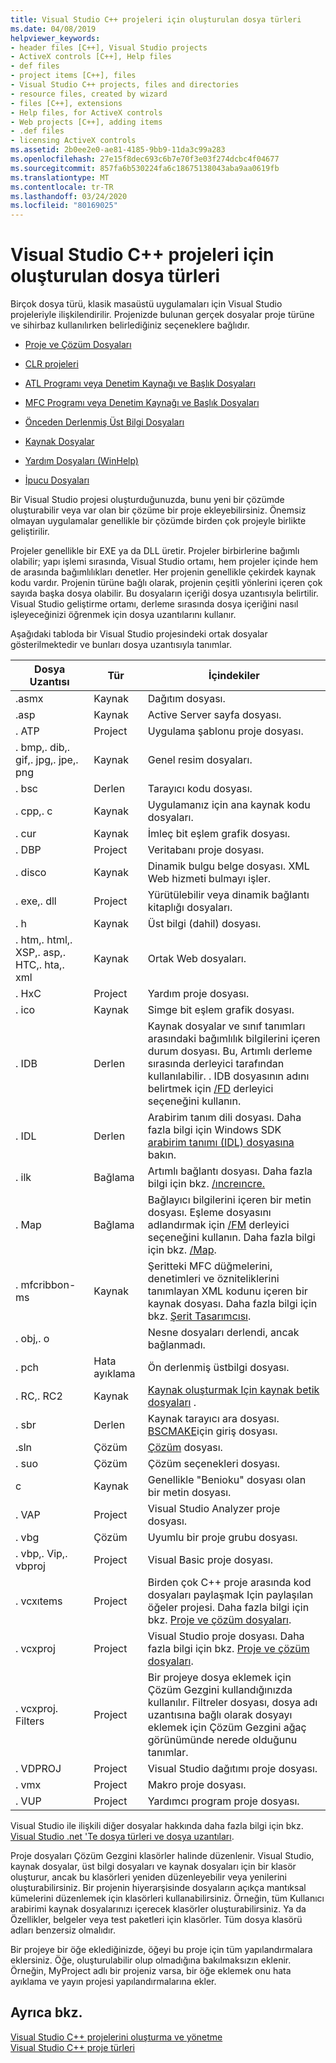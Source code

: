 ```yaml
---
title: Visual Studio C++ projeleri için oluşturulan dosya türleri
ms.date: 04/08/2019
helpviewer_keywords:
- header files [C++], Visual Studio projects
- ActiveX controls [C++], Help files
- def files
- project items [C++], files
- Visual Studio C++ projects, files and directories
- resource files, created by wizard
- files [C++], extensions
- Help files, for ActiveX controls
- Web projects [C++], adding items
- .def files
- licensing ActiveX controls
ms.assetid: 2b0ee2e0-ae81-4185-9bb9-11da3c99a283
ms.openlocfilehash: 27e15f8dec693c6b7e70f3e03f274dcbc4f04677
ms.sourcegitcommit: 857fa6b530224fa6c18675138043aba9aa0619fb
ms.translationtype: MT
ms.contentlocale: tr-TR
ms.lasthandoff: 03/24/2020
ms.locfileid: "80169025"
---
```

# <a name="file-types-created-for-visual-studio-c-projects"></a>Visual Studio C++ projeleri için oluşturulan dosya türleri

Birçok dosya türü, klasik masaüstü uygulamaları için Visual Studio projeleriyle ilişkilendirilir. Projenizde bulunan gerçek dosyalar proje türüne ve sihirbaz kullanılırken belirlediğiniz seçeneklere bağlıdır.

- [Proje ve Çözüm Dosyaları](project-and-solution-files.md)

- [CLR projeleri](files-created-for-clr-projects.md)

- [ATL Programı veya Denetim Kaynağı ve Başlık Dosyaları](atl-program-or-control-source-and-header-files.md)

- [MFC Programı veya Denetim Kaynağı ve Başlık Dosyaları](mfc-program-or-control-source-and-header-files.md)

- [Önceden Derlenmiş Üst Bilgi Dosyaları](../creating-precompiled-header-files.md)

- [Kaynak Dosyalar](resource-files-cpp.md)

- [Yardım Dosyaları (WinHelp)](help-files-winhelp.md)

- [İpucu Dosyaları](hint-files.md)

Bir Visual Studio projesi oluşturduğunuzda, bunu yeni bir çözümde oluşturabilir veya var olan bir çözüme bir proje ekleyebilirsiniz. Önemsiz olmayan uygulamalar genellikle bir çözümde birden çok projeyle birlikte geliştirilir.

Projeler genellikle bir EXE ya da DLL üretir. Projeler birbirlerine bağımlı olabilir; yapı işlemi sırasında, Visual Studio ortamı, hem projeler içinde hem de arasında bağımlılıkları denetler. Her projenin genellikle çekirdek kaynak kodu vardır. Projenin türüne bağlı olarak, projenin çeşitli yönlerini içeren çok sayıda başka dosya olabilir. Bu dosyaların içeriği dosya uzantısıyla belirtilir. Visual Studio geliştirme ortamı, derleme sırasında dosya içeriğini nasıl işleyeceğinizi öğrenmek için dosya uzantılarını kullanır.

Aşağıdaki tabloda bir Visual Studio projesindeki ortak dosyalar gösterilmektedir ve bunları dosya uzantısıyla tanımlar.

|Dosya Uzantısı|Tür|İçindekiler|
|--------------------|----------|--------------|
|.asmx|Kaynak|Dağıtım dosyası.|
|.asp|Kaynak|Active Server sayfa dosyası.|
|. ATP|Project|Uygulama şablonu proje dosyası.|
|. bmp,. dib,. gif,. jpg,. jpe,. png|Kaynak|Genel resim dosyaları.|
|. bsc|Derlen|Tarayıcı kodu dosyası.|
|. cpp,. c|Kaynak|Uygulamanız için ana kaynak kodu dosyaları.|
|. cur|Kaynak|İmleç bit eşlem grafik dosyası.|
|. DBP|Project|Veritabanı proje dosyası.|
|. disco|Kaynak|Dinamik bulgu belge dosyası. XML Web hizmeti bulmayı işler.|
|. exe,. dll|Project|Yürütülebilir veya dinamik bağlantı kitaplığı dosyaları.|
|. h|Kaynak|Üst bilgi (dahil) dosyası.|
|. htm,. html,. XSP,. asp,. HTC,. hta,. xml|Kaynak|Ortak Web dosyaları.|
|. HxC|Project|Yardım proje dosyası.|
|. ico|Kaynak|Simge bit eşlem grafik dosyası.|
|. IDB|Derlen|Kaynak dosyalar ve sınıf tanımları arasındaki bağımlılık bilgilerini içeren durum dosyası. Bu, Artımlı derleme sırasında derleyici tarafından kullanılabilir. . IDB dosyasının adını belirtmek için [/FD](fd-program-database-file-name.md) derleyici seçeneğini kullanın.|
|. IDL|Derlen|Arabirim tanım dili dosyası. Daha fazla bilgi için Windows SDK [arabirim tanımı (IDL) dosyasına](/windows/win32/Rpc/the-interface-definition-language-idl-file) bakın.|
|. ilk|Bağlama|Artımlı bağlantı dosyası. Daha fazla bilgi için bkz. [/ıncreıncre.](incremental-link-incrementally.md)|
|. Map|Bağlama|Bağlayıcı bilgilerini içeren bir metin dosyası. Eşleme dosyasını adlandırmak için [/FM](fm-name-mapfile.md) derleyici seçeneğini kullanın. Daha fazla bilgi için bkz. [/Map](map-generate-mapfile.md).|
|. mfcribbon-ms|Kaynak|Şeritteki MFC düğmelerini, denetimleri ve özniteliklerini tanımlayan XML kodunu içeren bir kaynak dosyası. Daha fazla bilgi için bkz. [Şerit Tasarımcısı](../../mfc/ribbon-designer-mfc.md).|
|. obj,. o||Nesne dosyaları derlendi, ancak bağlanmadı.|
|. pch|Hata ayıklama|Ön derlenmiş üstbilgi dosyası.|
|. RC,. RC2|Kaynak|[Kaynak oluşturmak Için kaynak betik dosyaları](../../windows/working-with-resource-files.md) .|
|. sbr|Derlen|Kaynak tarayıcı ara dosyası. [BSCMAKE](bscmake-options.md)için giriş dosyası.|
|.sln|Çözüm|[Çözüm](/visualstudio/ide/solutions-and-projects-in-visual-studio) dosyası.|
|. suo|Çözüm|Çözüm seçenekleri dosyası.|
|c|Kaynak|Genellikle "Benioku" dosyası olan bir metin dosyası.|
|. VAP|Project|Visual Studio Analyzer proje dosyası.|
|. vbg|Çözüm|Uyumlu bir proje grubu dosyası.|
|. vbp,. Vip,. vbproj|Project|Visual Basic proje dosyası.|
|. vcxıtems|Project|Birden çok C++ proje arasında kod dosyaları paylaşmak Için paylaşılan öğeler projesi. Daha fazla bilgi için bkz. [Proje ve çözüm dosyaları](project-and-solution-files.md).|
|. vcxproj|Project|Visual Studio proje dosyası. Daha fazla bilgi için bkz. [Proje ve çözüm dosyaları](project-and-solution-files.md).|
|. vcxproj. Filters|Project|Bir projeye dosya eklemek için Çözüm Gezgini kullandığınızda kullanılır. Filtreler dosyası, dosya adı uzantısına bağlı olarak dosyayı eklemek için Çözüm Gezgini ağaç görünümünde nerede olduğunu tanımlar.|
|. VDPROJ|Project|Visual Studio dağıtımı proje dosyası.|
|. vmx|Project|Makro proje dosyası.|
|. VUP|Project|Yardımcı program proje dosyası.|

Visual Studio ile ilişkili diğer dosyalar hakkında daha fazla bilgi için bkz. [Visual Studio .net 'Te dosya türleri ve dosya uzantıları](/visualstudio/ide/reference/project-and-solution-file-types).

Proje dosyaları Çözüm Gezgini klasörler halinde düzenlenir. Visual Studio, kaynak dosyalar, üst bilgi dosyaları ve kaynak dosyaları için bir klasör oluşturur, ancak bu klasörleri yeniden düzenleyebilir veya yenilerini oluşturabilirsiniz. Bir projenin hiyerarşisinde dosyaların açıkça mantıksal kümelerini düzenlemek için klasörleri kullanabilirsiniz. Örneğin, tüm Kullanıcı arabirimi kaynak dosyalarınızı içerecek klasörler oluşturabilirsiniz. Ya da Özellikler, belgeler veya test paketleri için klasörler. Tüm dosya klasörü adları benzersiz olmalıdır.

Bir projeye bir öğe eklediğinizde, öğeyi bu proje için tüm yapılandırmalara eklersiniz. Öğe, oluşturulabilir olup olmadığına bakılmaksızın eklenir. Örneğin, MyProject adlı bir projeniz varsa, bir öğe eklemek onu hata ayıklama ve yayın projesi yapılandırmalarına ekler.

## <a name="see-also"></a>Ayrıca bkz.

[Visual Studio C++ projelerini oluşturma ve yönetme](../creating-and-managing-visual-cpp-projects.md)<br>
[Visual Studio C++ proje türleri](visual-cpp-project-types.md)<br>
